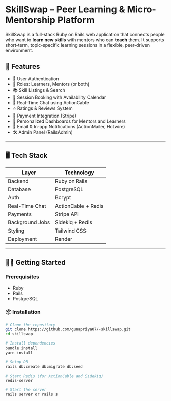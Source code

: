 # SkillSwap – Peer Learning & Micro-Mentorship Platform

SkillSwap is a full-stack Ruby on Rails web application that connects people who want to **learn new skills** with mentors who can **teach** them. It supports short-term, topic-specific learning sessions in a flexible, peer-driven environment.

## 🚀 Features

- 🔐 User Authentication 
- 👥 Roles: Learners, Mentors (or both)
- 📚 Skill Listings & Search
- 📆 Session Booking with Availability Calendar
- 💬 Real-Time Chat using ActionCable
- ⭐ Ratings & Reviews System
- 💸 Payment Integration (Stripe)
- 🧾 Personalized Dashboards for Mentors and Learners
- 🔔 Email & In-app Notifications (ActionMailer, Hotwire)
- 🛠 Admin Panel (RailsAdmin)

---

## 🖥️ Tech Stack

| Layer           | Technology                 |
| --------------- | -------------------------- |
| Backend         | Ruby on Rails              |
| Database        | PostgreSQL                 |
| Auth            | Bcrypt                     |
| Real-Time Chat  | ActionCable + Redis        |
| Payments        | Stripe API                 |
| Background Jobs | Sidekiq + Redis            |
| Styling         | Tailwind CSS               |
| Deployment      | Render                     |

---

## 🧑‍💻 Getting Started

###  Prerequisites

- Ruby
- Rails
- PostgreSQL

### 📦 Installation

```bash
# Clone the repository
git clone https://github.com/gunapriya07/-skillswap.git
cd skillswap

# Install dependencies
bundle install
yarn install

# Setup DB
rails db:create db:migrate db:seed

# Start Redis (for ActionCable and Sidekiq)
redis-server

# Start the server
rails server or rails s
```
